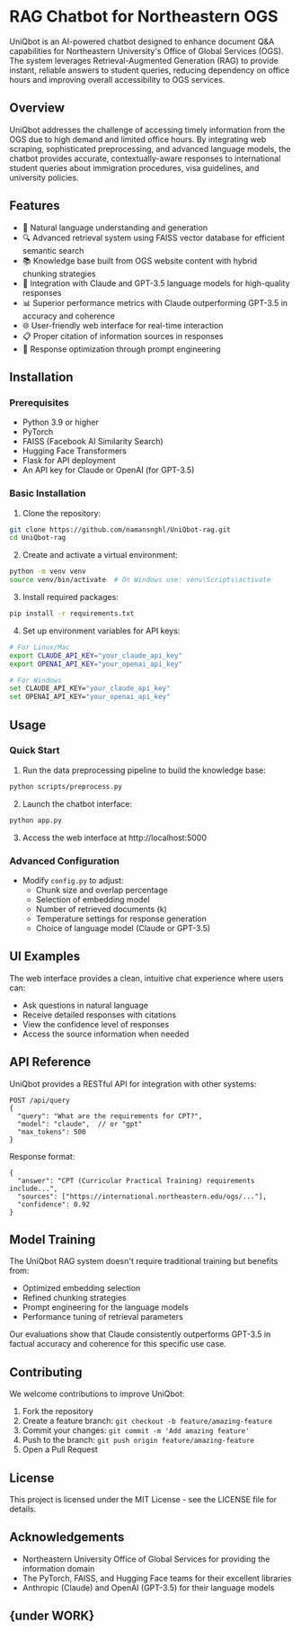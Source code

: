 # RAG Chatbot for Northeastern OGS
UniQbot is an AI-powered chatbot designed to enhance document Q&A capabilities for Northeastern University's Office of Global Services (OGS). The system leverages Retrieval-Augmented Generation (RAG) to provide instant, reliable answers to student queries, reducing dependency on office hours and improving overall accessibility to OGS services.

## Overview
UniQbot addresses the challenge of accessing timely information from the OGS due to high demand and limited office hours. By integrating web scraping, sophisticated preprocessing, and advanced language models, the chatbot provides accurate, contextually-aware responses to international student queries about immigration procedures, visa guidelines, and university policies.

## Features
- 💬 Natural language understanding and generation
- 🔍 Advanced retrieval system using FAISS vector database for efficient semantic search
- 📚 Knowledge base built from OGS website content with hybrid chunking strategies
- 🤖 Integration with Claude and GPT-3.5 language models for high-quality responses
- 📊 Superior performance metrics with Claude outperforming GPT-3.5 in accuracy and coherence
- 🌐 User-friendly web interface for real-time interaction
- 📋 Proper citation of information sources in responses
- 🔄 Response optimization through prompt engineering

## Installation

### Prerequisites
- Python 3.9 or higher
- PyTorch
- FAISS (Facebook AI Similarity Search)
- Hugging Face Transformers
- Flask for API deployment
- An API key for Claude or OpenAI (for GPT-3.5)

### Basic Installation
1. Clone the repository:
```bash
git clone https://github.com/namansnghl/UniQbot-rag.git
cd UniQbot-rag
```

2. Create and activate a virtual environment:
```bash
python -m venv venv
source venv/bin/activate  # On Windows use: venv\Scripts\activate
```

3. Install required packages:
```bash
pip install -r requirements.txt
```

4. Set up environment variables for API keys:
```bash
# For Linux/Mac
export CLAUDE_API_KEY="your_claude_api_key"
export OPENAI_API_KEY="your_openai_api_key"

# For Windows
set CLAUDE_API_KEY="your_claude_api_key"
set OPENAI_API_KEY="your_openai_api_key"
```

## Usage

### Quick Start
1. Run the data preprocessing pipeline to build the knowledge base:
```bash
python scripts/preprocess.py
```

2. Launch the chatbot interface:
```bash
python app.py
```

3. Access the web interface at http://localhost:5000

### Advanced Configuration
- Modify `config.py` to adjust:
  - Chunk size and overlap percentage
  - Selection of embedding model
  - Number of retrieved documents (k)
  - Temperature settings for response generation
  - Choice of language model (Claude or GPT-3.5)

## UI Examples
The web interface provides a clean, intuitive chat experience where users can:
- Ask questions in natural language
- Receive detailed responses with citations
- View the confidence level of responses
- Access the source information when needed

## API Reference
UniQbot provides a RESTful API for integration with other systems:

```
POST /api/query
{
  "query": "What are the requirements for CPT?",
  "model": "claude",  // or "gpt"
  "max_tokens": 500
}
```

Response format:
```
{
  "answer": "CPT (Curricular Practical Training) requirements include...",
  "sources": ["https://international.northeastern.edu/ogs/..."],
  "confidence": 0.92
}
```

## Model Training
The UniQbot RAG system doesn't require traditional training but benefits from:
- Optimized embedding selection
- Refined chunking strategies
- Prompt engineering for the language models
- Performance tuning of retrieval parameters

Our evaluations show that Claude consistently outperforms GPT-3.5 in factual accuracy and coherence for this specific use case.

## Contributing
We welcome contributions to improve UniQbot:

1. Fork the repository
2. Create a feature branch: `git checkout -b feature/amazing-feature`
3. Commit your changes: `git commit -m 'Add amazing feature'`
4. Push to the branch: `git push origin feature/amazing-feature`
5. Open a Pull Request

## License
This project is licensed under the MIT License - see the LICENSE file for details.

## Acknowledgements
- Northeastern University Office of Global Services for providing the information domain
- The PyTorch, FAISS, and Hugging Face teams for their excellent libraries
- Anthropic (Claude) and OpenAI (GPT-3.5) for their language models

## {under WORK}
